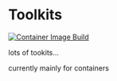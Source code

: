 # Toolkits

[![Container Image Build](https://github.com/longkai/toolkit/actions/workflows/image-build-and-publish.yaml/badge.svg)](https://github.com/longkai/toolkit/actions/workflows/image-build-and-publish.yaml)

lots of tookits...

currently mainly for containers
